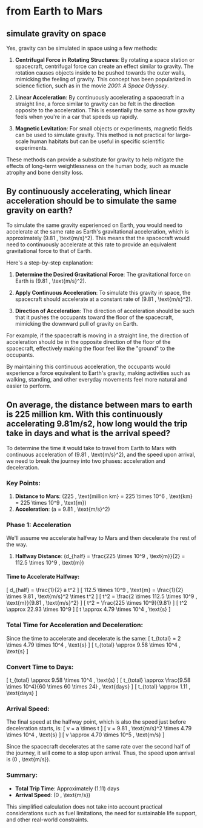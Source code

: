 # from Earth to Mars

## simulate gravity on space

Yes, gravity can be simulated in space using a few methods:

1. **Centrifugal Force in Rotating Structures**: By rotating a space station or spacecraft, centrifugal force can create an effect similar to gravity. The rotation causes objects inside to be pushed towards the outer walls, mimicking the feeling of gravity. This concept has been popularized in science fiction, such as in the movie *2001: A Space Odyssey*.

2. **Linear Acceleration**: By continuously accelerating a spacecraft in a straight line, a force similar to gravity can be felt in the direction opposite to the acceleration. This is essentially the same as how gravity feels when you're in a car that speeds up rapidly.

3. **Magnetic Levitation**: For small objects or experiments, magnetic fields can be used to simulate gravity. This method is not practical for large-scale human habitats but can be useful in specific scientific experiments.

These methods can provide a substitute for gravity to help mitigate the effects of long-term weightlessness on the human body, such as muscle atrophy and bone density loss.

## By continuously accelerating, which linear acceleration should be to simulate the same gravity on earth?

To simulate the same gravity experienced on Earth, you would need to accelerate at the same rate as Earth's gravitational acceleration, which is approximately \(9.81 \, \text{m/s}^2\). This means that the spacecraft would need to continuously accelerate at this rate to provide an equivalent gravitational force to that of Earth.

Here's a step-by-step explanation:

1. **Determine the Desired Gravitational Force**: The gravitational force on Earth is \(9.81 \, \text{m/s}^2\).

2. **Apply Continuous Acceleration**: To simulate this gravity in space, the spacecraft should accelerate at a constant rate of \(9.81 \, \text{m/s}^2\).

3. **Direction of Acceleration**: The direction of acceleration should be such that it pushes the occupants toward the floor of the spacecraft, mimicking the downward pull of gravity on Earth.

For example, if the spacecraft is moving in a straight line, the direction of acceleration should be in the opposite direction of the floor of the spacecraft, effectively making the floor feel like the "ground" to the occupants.

By maintaining this continuous acceleration, the occupants would experience a force equivalent to Earth's gravity, making activities such as walking, standing, and other everyday movements feel more natural and easier to perform.

## On average, the distance between mars to earth is 225 million km. With this continuously accelerating 9.81m/s2, how long would the trip take in days and what is the arrival speed?

To determine the time it would take to travel from Earth to Mars with continuous acceleration of \(9.81 \, \text{m/s}^2\), and the speed upon arrival, we need to break the journey into two phases: acceleration and deceleration.

### Key Points:
1. **Distance to Mars**: \(225 \, \text{million km} = 225 \times 10^6 \, \text{km} = 225 \times 10^9 \, \text{m}\)
2. **Acceleration**: \(a = 9.81 \, \text{m/s}^2\)

### Phase 1: Acceleration
We'll assume we accelerate halfway to Mars and then decelerate the rest of the way.

1. **Halfway Distance**: \(d_{half} = \frac{225 \times 10^9 \, \text{m}}{2} = 112.5 \times 10^9 \, \text{m}\)

#### Time to Accelerate Halfway:
\[ d_{half} = \frac{1}{2} a t^2 \]
\[ 112.5 \times 10^9 \, \text{m} = \frac{1}{2} \times 9.81 \, \text{m/s}^2 \times t^2 \]
\[ t^2 = \frac{2 \times 112.5 \times 10^9 \, \text{m}}{9.81 \, \text{m/s}^2} \]
\[ t^2 = \frac{225 \times 10^9}{9.81} \]
\[ t^2 \approx 22.93 \times 10^9 \]
\[ t \approx 4.79 \times 10^4 \, \text{s} \]

### Total Time for Acceleration and Deceleration:
Since the time to accelerate and decelerate is the same:
\[ t_{total} = 2 \times 4.79 \times 10^4 \, \text{s} \]
\[ t_{total} \approx 9.58 \times 10^4 \, \text{s} \]

### Convert Time to Days:
\[ t_{total} \approx 9.58 \times 10^4 \, \text{s} \]
\[ t_{total} \approx \frac{9.58 \times 10^4}{60 \times 60 \times 24} \, \text{days} \]
\[ t_{total} \approx 1.11 \, \text{days} \]

### Arrival Speed:
The final speed at the halfway point, which is also the speed just before deceleration starts, is:
\[ v = a \times t \]
\[ v = 9.81 \, \text{m/s}^2 \times 4.79 \times 10^4 \, \text{s} \]
\[ v \approx 4.70 \times 10^5 \, \text{m/s} \]

Since the spacecraft decelerates at the same rate over the second half of the journey, it will come to a stop upon arrival. Thus, the speed upon arrival is \(0 \, \text{m/s}\).

### Summary:
- **Total Trip Time**: Approximately \(1.11\) days
- **Arrival Speed**: \(0 \, \text{m/s}\)

This simplified calculation does not take into account practical considerations such as fuel limitations, the need for sustainable life support, and other real-world constraints.


